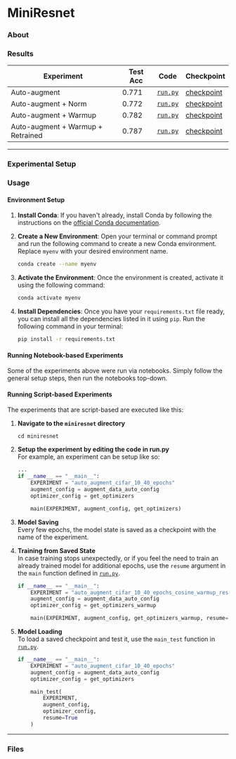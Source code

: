 # MiniResnet


### About


### Results

| Experiment | Test Acc | Code | Checkpoint |
|------------|---------|------|------------|
| Auto-augment | 0.771 | [`run.py`](miniresnet/run.py) | [checkpoint](miniresnet/checkpoint/ckpt_auto_augment_cifar_10_40_epochs.pth) |
| Auto-augment + Norm | 0.772 | [`run.py`](miniresnet/run.py) | [checkpoint](miniresnet/checkpoint/ckpt_auto_augment_cifar_10_40_epochs_normalize.pth) |
| Auto-augment + Warmup | 0.782  | [`run.py`](miniresnet/run.py) | [checkpoint](miniresnet/checkpoint/ckpt_auto_augment_cifar_10_40_epochs_cosine_warmup.pth) |
| Auto-augment + Warmup + Retrained | 0.787 | [`run.py`](miniresnet/run.py) | [checkpoint](miniresnet/checkpoint/auto_augment_cifar_10_40_epochs_cosine_warmup_resume.pth) |

---


### Experimental Setup




### Usage

#### Environment Setup
1. **Install Conda**: If you haven't already, install Conda by following the instructions on the [official Conda documentation](https://docs.conda.io/projects/conda/en/latest/user-guide/install/index.html).

2. **Create a New Environment**: Open your terminal or command prompt and run the following command to create a new Conda environment. Replace `myenv` with your desired environment name.

    ```bash
    conda create --name myenv
    ```

3. **Activate the Environment**: Once the environment is created, activate it using the following command:

    ```bash
    conda activate myenv
    ```


4. **Install Dependencies**: Once you have your `requirements.txt` file ready, you can install all the dependencies listed in it using `pip`. Run the following command in your terminal:

    ```bash
    pip install -r requirements.txt
    ```


#### Running Notebook-based Experiments
Some of the experiments above were run via notebooks. Simply follow the general setup steps, then run the notebooks top-down.


#### Running Script-based Experiments
The experiments that are script-based are executed like this:
1. **Navigate to the `miniresnet` directory**
    ```
    cd miniresnet
    ```

2. **Setup the experiment by editing the code in run.py**  
    For example, an experiment can be setup like so:
    ```python
    ...
    if __name__ == "__main__":
        EXPERIMENT = "auto_augment_cifar_10_40_epochs"
        augment_config = augment_data_auto_config
        optimizer_config = get_optimizers

        main(EXPERIMENT, augment_config, get_optimizers)
    ```

3. **Model Saving**  
    Every few epochs, the model state is saved as a checkpoint with the name of the experiment.

4. **Training from Saved State**  
    In case training stops unexpectedly, or if you feel the need to train an already trained model for additional epochs, use the `resume` argument in the `main` function defined in [`run.py`](miniresnet/run.py).

    ```python
    if __name__ == "__main__":
        EXPERIMENT = "auto_augment_cifar_10_40_epochs_cosine_warmup_resume"
        augment_config = augment_data_auto_config
        optimizer_config = get_optimizers_warmup

        main(EXPERIMENT, augment_config, get_optimizers_warmup, resume=True)
    ```

5. **Model Loading**  
    To load a saved checkpoint and test it, use the `main_test` function in [`run.py`](miniresnet/run.py).

    ```python
    if __name__ == "__main__":
        EXPERIMENT = "auto_augment_cifar_10_40_epochs"
        augment_config = augment_data_auto_config
        optimizer_config = get_optimizers

        main_test(
            EXPERIMENT,
            augment_config,
            optimizer_config,
            resume=True
        )
    ```

    


---
### Files